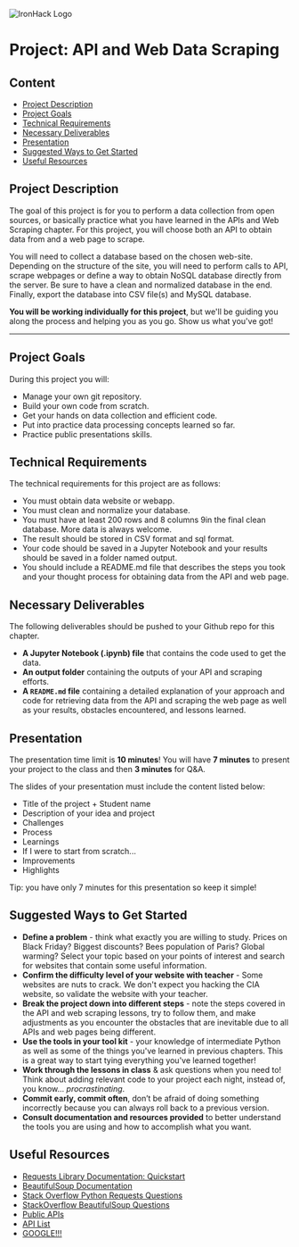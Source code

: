 ![IronHack Logo](https://d1eh9yux7w8iql.cloudfront.net/fo/img/logo-bm-schema.png)

# Project: API and Web Data Scraping

## Content
- [Project Description](#project-description)
- [Project Goals](#project-goals)
- [Technical Requirements](#technical-requirements)
- [Necessary Deliverables](#necessary-deliverables)
- [Presentation](#presentation)
- [Suggested Ways to Get Started](#suggested-ways-to-get-started)
- [Useful Resources](#useful-resources)

## Project Description

The goal of this project is for you to perform a data collection from open sources, or basically practice what you have learned in the APIs and Web Scraping chapter. For this project, you will choose both an API to obtain data from and a web page to scrape. 

You will need to collect a database based on the chosen web-site. Depending on the structure of the site, you will need to perform calls to API, scrape webpages or define a way to obtain NoSQL database directly from the server. Be sure to have a clean and normalized database in the end. Finally, export the database into CSV file(s) and MySQL database.

**You will be working individually for this project**, but we'll be guiding you along the process and helping you as you go. Show us what you've got!

---
## Project Goals

During this project you will:

- Manage your own git repository.
- Build your own code from scratch.
- Get your hands on data collection and efficient code.
- Put into practice data processing concepts learned so far.
- Practice public presentations skills.

## Technical Requirements

The technical requirements for this project are as follows:

* You must obtain data website or webapp.
* You must clean and normalize your database.
* You must have at least 200 rows and 8 columns 9in the final clean database. More data is always welcome.
* The result should be stored in CSV format and sql format. 
* Your code should be saved in a Jupyter Notebook and your results should be saved in a folder named output.
* You should include a README.md file that describes the steps you took and your thought process for obtaining data from the API and web page.

## Necessary Deliverables

The following deliverables should be pushed to your Github repo for this chapter.

* **A Jupyter Notebook (.ipynb) file** that contains the code used to get the data. 
* **An output folder** containing the outputs of your API and scraping efforts.
* **A ``README.md`` file** containing a detailed explanation of your approach and code for retrieving data from the API and scraping the web page as well as your results, obstacles encountered, and lessons learned.

## Presentation

The presentation time limit is **10 minutes**! You will have **7 minutes** to present your project to the class and then **3 minutes** for Q&A.

The slides of your presentation must include the content listed below:

- Title of the project + Student name
- Description of your idea and project
- Challenges
- Process
- Learnings
- If I were to start from scratch...
- Improvements
- Highlights

Tip: you have only 7 minutes for this presentation so keep it simple!


## Suggested Ways to Get Started

* **Define a problem** - think what exactly you are willing to study. Prices on Black Friday? Biggest discounts? Bees population of Paris? Global warming? Select your topic based on your points of interest and search for websites that contain some useful information.
* **Confirm the difficulty level of your website with teacher** - Some websites are nuts to crack. We don't expect you hacking the CIA website, so validate the website with your teacher.
* **Break the project down into different steps** - note the steps covered in the API and web scraping lessons, try to follow them, and make adjustments as you encounter the obstacles that are inevitable due to all APIs and web pages being different.
* **Use the tools in your tool kit** - your knowledge of intermediate Python as well as some of the things you've learned in previous chapters. This is a great way to start tying everything you've learned together!
* **Work through the lessons in class** & ask questions when you need to! Think about adding relevant code to your project each night, instead of, you know... _procrastinating_.
* **Commit early, commit often**, don’t be afraid of doing something incorrectly because you can always roll back to a previous version.
* **Consult documentation and resources provided** to better understand the tools you are using and how to accomplish what you want.

## Useful Resources

* [Requests Library Documentation: Quickstart](http://docs.python-requests.org/en/master/user/quickstart/)
* [BeautifulSoup Documentation](https://www.crummy.com/software/BeautifulSoup/bs4/doc/)
* [Stack Overflow Python Requests Questions](https://stackoverflow.com/questions/tagged/python-requests)
* [StackOverflow BeautifulSoup Questions](https://stackoverflow.com/questions/tagged/beautifulsoup)
* [Public APIs](https://github.com/toddmotto/public-apis)
* [API List](https://apilist.fun/)
* [GOOGLE!!!](https://www.google/com)
